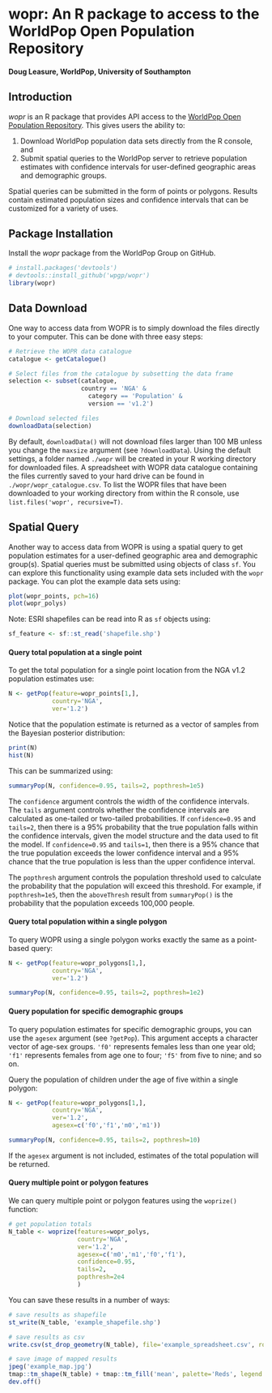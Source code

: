 # wopr: An R package to access to the WorldPop Open Population Repository
#### Doug Leasure, WorldPop, University of Southampton

## Introduction
 _wopr_ is an R package that provides API access to the [WorldPop Open Population Repository](https://wopr.worldpop.org). This gives users the ability to:

1. Download WorldPop population data sets directly from the R console, and 
2. Submit spatial queries to the WorldPop server to retrieve population estimates with confidence intervals for user-defined geographic areas and demographic groups. 

Spatial queries can be submitted in the form of points or polygons. Results contain estimated population sizes and confidence intervals that can be customized for a variety of uses.
 
## Package Installation
Install the _wopr_ package from the WorldPop Group on GitHub.

```r
# install.packages('devtools')
# devtools::install_github('wpgp/wopr')
library(wopr)
```

## Data Download

One way to access data from WOPR is to simply download the files directly to your computer. This can be done with three easy steps:

```r
# Retrieve the WOPR data catalogue
catalogue <- getCatalogue()

# Select files from the catalogue by subsetting the data frame
selection <- subset(catalogue,
                    country == 'NGA' &
                      category == 'Population' & 
                      version == 'v1.2')

# Download selected files
downloadData(selection)
```

By default, `downloadData()` will not download files larger than 100 MB unless you change the `maxsize` argument (see `?downloadData`). Using the default settings, a folder named `./wopr` will be created in your R working directory for downloaded files. A spreadsheet with WOPR data catalogue containing the files currently saved to your hard drive can be found in `./wopr/wopr_catalogue.csv`. To list the WOPR files that have been downloaded to your working directory from within the R console, use `list.files('wopr', recursive=T)`. 

## Spatial Query

Another way to access data from WOPR is using a spatial query to get population estimates for a user-defined geographic area and demographic group(s). Spatial queries must be submitted using objects of class `sf`. You can explore this functionality using example data sets included with the `wopr` package. You can plot the example data sets using:

```r
plot(wopr_points, pch=16)
plot(wopr_polys)
```

Note: ESRI shapefiles can be read into R as `sf` objects using:
```r
sf_feature <- sf::st_read('shapefile.shp')
```


#### Query total population at a single point

To get the total population for a single point location from the NGA v1.2 population estimates use:
```r
N <- getPop(feature=wopr_points[1,], 
            country='NGA', 
            ver='1.2')
```

Notice that the population estimate is returned as a vector of samples from the Bayesian posterior distribution:
```r
print(N)
hist(N)
```

This can be summarized using:
```r
summaryPop(N, confidence=0.95, tails=2, popthresh=1e5)
```

The `confidence` argument controls the width of the confidence intervals. The `tails` argument controls whether the confidence intervals are calculated as one-tailed or two-tailed probabilities. If `confidence=0.95` and `tails=2`, then there is a 95% probability that the true population falls within the confidence intervals, given the model structure and the data used to fit the model. If `confidence=0.95` and `tails=1`, then there is a 95% chance that the true population exceeds the lower confidence interval and a 95% chance that the true population is less than the upper confidence interval.

The `popthresh` argument controls the population threshold used to calculate the probability that the population will exceed this threshold.  For example, if `popthresh=1e5`, then the `aboveThresh` result from `summaryPop()` is the probability that the population exceeds 100,000 people.


#### Query total population within a single polygon
To query WOPR using a single polygon works exactly the same as a point-based query:
```r
N <- getPop(feature=wopr_polygons[1,], 
            country='NGA', 
            ver='1.2')

summaryPop(N, confidence=0.95, tails=2, popthresh=1e2)
```


#### Query population for specific demographic groups
To query population estimates for specific demographic groups, you can use the `agesex` argument (see `?getPop`). This argument accepts a character vector of age-sex groups. `'f0'` represents females less than one year old; `'f1'` represents females from age one to four; `'f5'` from five to nine; and so on.

Query the population of children under the age of five within a single polygon:
```r
N <- getPop(feature=wopr_polygons[1,], 
            country='NGA', 
            ver='1.2',
            agesex=c('f0','f1','m0','m1'))

summaryPop(N, confidence=0.95, tails=2, popthresh=10)
```

If the `agesex` argument is not included, estimates of the total population will be returned.


#### Query multiple point or polygon features
We can query multiple point or polygon features using the `woprize()` function:
```r
# get population totals
N_table <- woprize(features=wopr_polys, 
                   country='NGA', 
                   ver='1.2',
                   agesex=c('m0','m1','f0','f1'),
                   confidence=0.95,
                   tails=2,
                   popthresh=2e4
                   )
```

You can save these results in a number of ways:
```r
# save results as shapefile
st_write(N_table, 'example_shapefile.shp')

# save results as csv
write.csv(st_drop_geometry(N_table), file='example_spreadsheet.csv', row.names=F)

# save image of mapped results
jpeg('example_map.jpg')
tmap::tm_shape(N_table) + tmap::tm_fill('mean', palette='Reds', legend.reverse=T)
dev.off()
```

